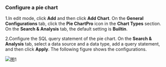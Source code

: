 ### Configure a pie chart

1.In edit mode, click **Add** and then click **Add Chart**. On the **General Configurations** tab, click the **Pie ChartPro** icon in the **Chart Types** section. On the **Search & Analysis** tab, the default setting is **Builtin**.

2.Configure the SQL query statement of the pie chart.
On the **Search & Analysis** tab, select a data source and a data type, add a query statement, and then click **Apply**.
The following figure shows the configurations.

![图1](/img/src/en/visulization/piePro/piePro1.png)
